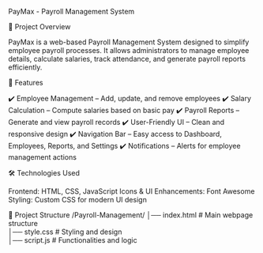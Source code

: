 PayMax - Payroll Management System

📌 Project Overview

PayMax is a web-based Payroll Management System designed to simplify employee payroll processes. It allows administrators to manage employee details, calculate salaries, track attendance, and generate payroll reports efficiently.

🚀 Features

✔️ Employee Management – Add, update, and remove employees
✔️ Salary Calculation – Compute salaries based on basic pay
✔️ Payroll Reports – Generate and view payroll records
✔️ User-Friendly UI – Clean and responsive design
✔️ Navigation Bar – Easy access to Dashboard, Employees, Reports, and Settings
✔️ Notifications – Alerts for employee management actions

🛠️ Technologies Used

Frontend: HTML, CSS, JavaScript
Icons & UI Enhancements: Font Awesome
Styling: Custom CSS for modern UI design


📂 Project Structure
/Payroll-Management/
│── index.html       # Main webpage structure  
│── style.css        # Styling and design  
│── script.js        # Functionalities and logic  
